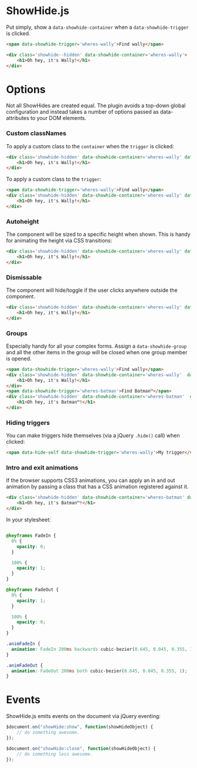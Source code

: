# ShowHide.js

Put simply, show a `data-showhide-container` when a `data-showhide-trigger` is clicked.

```html
<span data-showhide-trigger='wheres-wally'>Find wally</span>

<div class='showhide--hidden' data-showhide-container='wheres-wally'>
    <h1>Oh hey, it's Wally!</h1>
</div>

```


# Options

Not all ShowHides are created equal. The plugin avoids a top-down global configuration and instead takes a number
of options passed as data-attributes to your DOM elements.

### Custom classNames

To apply a custom class to the `container` when the `trigger` is clicked:

```html
<div class='showhide-hidden' data-showhide-container='wheres-wally' data-showhide-activeclass='wally-is-alive'>
    <h1>Oh hey, it's Wally!</h1>
</div>
```

To apply a custom class to the `trigger`:

```html
<span data-showhide-trigger='wheres-wally'>Find wally</span>
<div class='showhide-hidden' data-showhide-container='wheres-wally' data-showhide-triggerclass='trigger-active'>
    <h1>Oh hey, it's Wally!</h1>
</div>
```

### Autoheight
The component will be sized to a specific height when shown. This is handy for animating the
height via CSS transitions:

```html
<div class='showhide-hidden' data-showhide-container='wheres-wally' data-showhide-autoheight>
    <h1>Oh hey, it's Wally!</h1>
</div>
```

### Dismissable
The component will hide/toggle if the user clicks anywhere outside the component.


```html
<div class='showhide-hidden' data-showhide-container='wheres-wally' data-showhide-dismissable>
    <h1>Oh hey, it's Wally!</h1>
</div>
```

### Groups
Especially handy for all your complex forms. Assign a `data-showhide-group` and all the other items in the group will be closed
when one group member is opened.

```html
<span data-showhide-trigger='wheres-wally'>Find wally</span>
<div class='showhide-hidden' data-showhide-container='wheres-wally'  data-showhide-group='heroes'>
    <h1>Oh hey, it's Wally!</h1>
</div>
<span data-showhide-trigger='wheres-batman'>Find Batman™</span>
<div class='showhide-hidden' data-showhide-container='wheres-batman'  data-showhide-group='heroes'>
    <h1>Oh hey, it's Batman™!</h1>
</div>
```


### Hiding triggers

You can make triggers hide themselves (via a jQuery `.hide()` call) when clicked:

```html
<span data-hide-self data-showhide-trigger='wheres-wally'>My trigger</span>

```


### Intro and exit animations

If the browser supports CSS3 animations, you can apply an in and out animation by passing a class that has a CSS animation registered against it.

```html
<div class='showhide-hidden' data-showhide-container='wheres-batman' data-showhide-in='animFadeIn' data-showhide-out='animFadeOut'>
    <h1>Oh hey, it's Batman™!</h1>
</div>
```

In your stylesheet:

```css

@keyframes FadeIn {
  0% {
    opacity: 0;
  }

  100% {
    opacity: 1;
  }
}

@keyframes FadeOut {
  0% {
    opacity: 1;
  }

  100% {
    opacity: 0;
  }
}

.animFadeIn {
  animation: FadeIn 200ms backwards cubic-bezier(0.645, 0.045, 0.355, 1);
}

.animFadeOut {
  animation: FadeOut 200ms both cubic-bezier(0.645, 0.045, 0.355, 1);
}

```



# Events

ShowHide.js emits events on the document via jQuery eventing:


```js
$document.on("showHide:show", function(showHideObject) {
    // do something awesome.
});

$document.on("showHide:close", function(showHideObject) {
    // do something less awesome.
});

```
